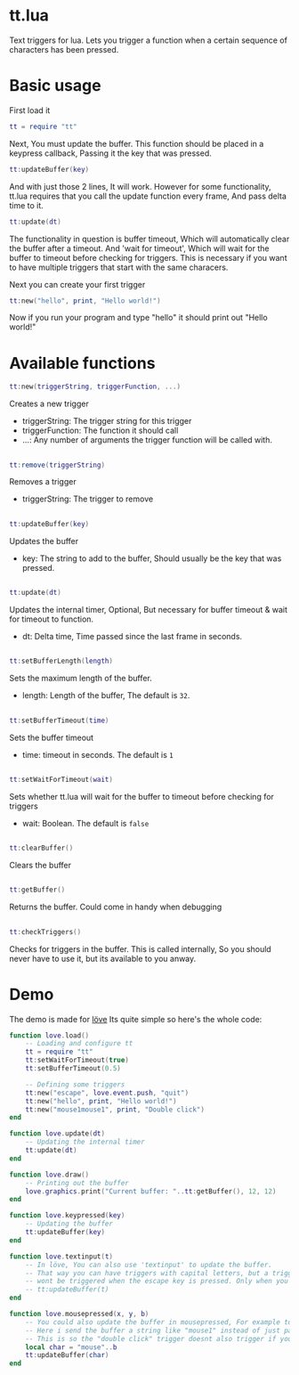 # tt.lua
Text triggers for lua. Lets you trigger a function when a certain sequence of characters has been pressed.

# Basic usage
First load it
```lua
tt = require "tt"
```
Next, You must update the buffer. This function should be placed in a keypress callback, Passing it the key that was pressed.
```lua
tt:updateBuffer(key)
```
And with just those 2 lines, It will work. However for some functionality, tt.lua requires that you call the update function every frame, And pass delta time to it.
```lua
tt:update(dt)
```
The functionality in question is buffer timeout, Which will automatically clear the buffer after a timeout. And 'wait for timeout', Which will wait for the buffer to timeout before checking for triggers. This is necessary if you want to have multiple triggers that start with the same characers.

Next you can create your first trigger
```lua
tt:new("hello", print, "Hello world!")
```
Now if you run your program and type "hello" it should print out "Hello world!"

# Available functions

```lua 
tt:new(triggerString, triggerFunction, ...)
```
Creates a new trigger
* triggerString: The trigger string for this trigger
* triggerFunction: The function it should call
* ...: Any number of arguments the trigger function will be called with.
##
```lua
tt:remove(triggerString)
```
Removes a trigger
* triggerString: The trigger to remove
##
```lua
tt:updateBuffer(key)
```
Updates the buffer
* key: The string to add to the buffer, Should usually be the key that was pressed.
##
```lua
tt:update(dt)
```
Updates the internal timer, Optional, But necessary for buffer timeout & wait for timeout to function.
* dt: Delta time, Time passed since the last frame in seconds.
##
```lua
tt:setBufferLength(length)
```
Sets the maximum length of the buffer.
* length: Length of the buffer, The default is `32`.
##
```lua
tt:setBufferTimeout(time)
```
Sets the buffer timeout
* time: timeout in seconds. The default is `1`
##
```lua
tt:setWaitForTimeout(wait)
```
Sets whether tt.lua will wait for the buffer to timeout before checking for triggers
* wait: Boolean. The default is `false`
##
```lua
tt:clearBuffer()
```
Clears the buffer
##
```lua
tt:getBuffer()
```
Returns the buffer. Could come in handy when debugging
##
```lua
tt:checkTriggers()
```
Checks for triggers in the buffer. This is called internally, So you should never have to use it, but its available to you anway.

# Demo
The demo is made for [löve](https://love2d.org)
Its quite simple so here's the whole code:
```lua
function love.load()
    -- Loading and configure tt
    tt = require "tt"
    tt:setWaitForTimeout(true)
    tt:setBufferTimeout(0.5)

    -- Defining some triggers
    tt:new("escape", love.event.push, "quit")
    tt:new("hello", print, "Hello world!")
    tt:new("mouse1mouse1", print, "Double click")
end

function love.update(dt)
    -- Updating the internal timer
    tt:update(dt)
end

function love.draw()
    -- Printing out the buffer
    love.graphics.print("Current buffer: "..tt:getBuffer(), 12, 12)
end

function love.keypressed(key)
    -- Updating the buffer
    tt:updateBuffer(key)
end

function love.textinput(t)
    -- In löve, You can also use 'textinput' to update the buffer.
    -- That way you can have triggers with capital letters, but a trigger like "escape"
    -- wont be triggered when the escape key is pressed. Only when you type it out.
    -- tt:updateBuffer(t)
end

function love.mousepressed(x, y, b)
    -- You could also update the buffer in mousepressed, For example to detect a double click
    -- Here i send the buffer a string like "mouse1" instead of just passing it "b" directly
    -- This is so the "double click" trigger doesnt also trigger if you just type "11" 
    local char = "mouse"..b
    tt:updateBuffer(char)
end
```
